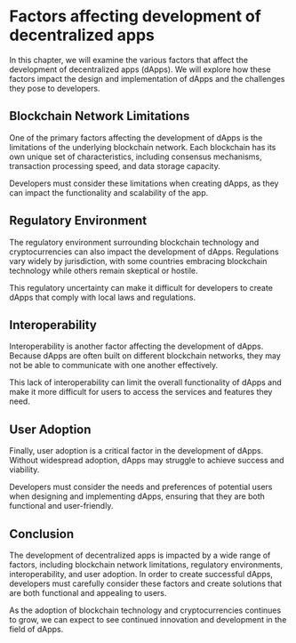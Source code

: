 Factors affecting development of decentralized apps
===========================================================================================================

In this chapter, we will examine the various factors that affect the development of decentralized apps (dApps). We will explore how these factors impact the design and implementation of dApps and the challenges they pose to developers.

Blockchain Network Limitations
------------------------------

One of the primary factors affecting the development of dApps is the limitations of the underlying blockchain network. Each blockchain has its own unique set of characteristics, including consensus mechanisms, transaction processing speed, and data storage capacity.

Developers must consider these limitations when creating dApps, as they can impact the functionality and scalability of the app.

Regulatory Environment
----------------------

The regulatory environment surrounding blockchain technology and cryptocurrencies can also impact the development of dApps. Regulations vary widely by jurisdiction, with some countries embracing blockchain technology while others remain skeptical or hostile.

This regulatory uncertainty can make it difficult for developers to create dApps that comply with local laws and regulations.

Interoperability
----------------

Interoperability is another factor affecting the development of dApps. Because dApps are often built on different blockchain networks, they may not be able to communicate with one another effectively.

This lack of interoperability can limit the overall functionality of dApps and make it more difficult for users to access the services and features they need.

User Adoption
-------------

Finally, user adoption is a critical factor in the development of dApps. Without widespread adoption, dApps may struggle to achieve success and viability.

Developers must consider the needs and preferences of potential users when designing and implementing dApps, ensuring that they are both functional and user-friendly.

Conclusion
----------

The development of decentralized apps is impacted by a wide range of factors, including blockchain network limitations, regulatory environments, interoperability, and user adoption. In order to create successful dApps, developers must carefully consider these factors and create solutions that are both functional and appealing to users.

As the adoption of blockchain technology and cryptocurrencies continues to grow, we can expect to see continued innovation and development in the field of dApps.
